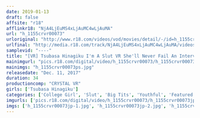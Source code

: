 ```yaml
---
date: 2019-01-13
draft: false
affsite: "r18"
afflinkr18: "NjA4LjEuMS4xLjAuMC4wLjAuMA"
url: "h_1155crvr00073"
urloriginal: "http://www.r18.com/videos/vod/movies/detail/-/id=h_1155crvr00073"
urlfinal: "http://media.r18.com/track/NjA4LjEuMS4xLjAuMC4wLjAuMA/videos/vod/movies/detail/-/id=h_1155crvr00073"
samplevid: "----"
title: "[VR] Tsubasa Hinagiku I'm A Slut VR She'll Never Fail An Interview? This Is How Tsubasa Nails Every Job Interview!!"
mainimgurl: "pics.r18.com/digital/video/h_1155crvr00073/h_1155crvr00073ps.jpg"
mainimgs: "h_1155crvr00073ps.jpg"
releasedate: "Dec. 11, 2017"
duration: 34
productioncomp: "CRYSTAL VR"
girls: ['Tsubasa Hinagiku']
categories: ['College Girl', 'Slut', 'Big Tits', 'Youthful', 'Featured Actress', 'Creampie', 'Fingering', 'VR Exclusive']
imgurls: ['pics.r18.com/digital/video/h_1155crvr00073/h_1155crvr00073jp-1.jpg', 'pics.r18.com/digital/video/h_1155crvr00073/h_1155crvr00073jp-2.jpg', 'pics.r18.com/digital/video/h_1155crvr00073/h_1155crvr00073jp-3.jpg', 'pics.r18.com/digital/video/h_1155crvr00073/h_1155crvr00073jp-4.jpg', 'pics.r18.com/digital/video/h_1155crvr00073/h_1155crvr00073jp-5.jpg', 'pics.r18.com/digital/video/h_1155crvr00073/h_1155crvr00073jp-6.jpg', 'pics.r18.com/digital/video/h_1155crvr00073/h_1155crvr00073jp-7.jpg', 'pics.r18.com/digital/video/h_1155crvr00073/h_1155crvr00073jp-8.jpg', 'pics.r18.com/digital/video/h_1155crvr00073/h_1155crvr00073jp-9.jpg', 'pics.r18.com/digital/video/h_1155crvr00073/h_1155crvr00073jp-10.jpg', 'pics.r18.com/digital/video/h_1155crvr00073/h_1155crvr00073jp-11.jpg', 'pics.r18.com/digital/video/h_1155crvr00073/h_1155crvr00073jp-12.jpg', 'pics.r18.com/digital/video/h_1155crvr00073/h_1155crvr00073jp-13.jpg', 'pics.r18.com/digital/video/h_1155crvr00073/h_1155crvr00073jp-14.jpg', 'pics.r18.com/digital/video/h_1155crvr00073/h_1155crvr00073jp-15.jpg', 'pics.r18.com/digital/video/h_1155crvr00073/h_1155crvr00073jp-16.jpg', 'pics.r18.com/digital/video/h_1155crvr00073/h_1155crvr00073jp-17.jpg', 'pics.r18.com/digital/video/h_1155crvr00073/h_1155crvr00073jp-18.jpg', 'pics.r18.com/digital/video/h_1155crvr00073/h_1155crvr00073jp-19.jpg', 'pics.r18.com/digital/video/h_1155crvr00073/h_1155crvr00073jp-20.jpg']
imgs: ['h_1155crvr00073jp-1.jpg', 'h_1155crvr00073jp-2.jpg', 'h_1155crvr00073jp-3.jpg', 'h_1155crvr00073jp-4.jpg', 'h_1155crvr00073jp-5.jpg', 'h_1155crvr00073jp-6.jpg', 'h_1155crvr00073jp-7.jpg', 'h_1155crvr00073jp-8.jpg', 'h_1155crvr00073jp-9.jpg', 'h_1155crvr00073jp-10.jpg', 'h_1155crvr00073jp-11.jpg', 'h_1155crvr00073jp-12.jpg', 'h_1155crvr00073jp-13.jpg', 'h_1155crvr00073jp-14.jpg', 'h_1155crvr00073jp-15.jpg', 'h_1155crvr00073jp-16.jpg', 'h_1155crvr00073jp-17.jpg', 'h_1155crvr00073jp-18.jpg', 'h_1155crvr00073jp-19.jpg', 'h_1155crvr00073jp-20.jpg']
---
```

